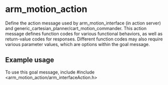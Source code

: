 # arm_motion_action

Define the action message used by arm_motion_interface (in action server) and generic_cartesian_planner/cart_motion_commander.
This action message defines function codes for various functional behaviors, as well as return-value codes for responses.
Different function codes may also require various parameter values, which are options within the goal message.

## Example usage

To use this goal message, include #include <arm_motion_action/arm_interfaceAction.h>